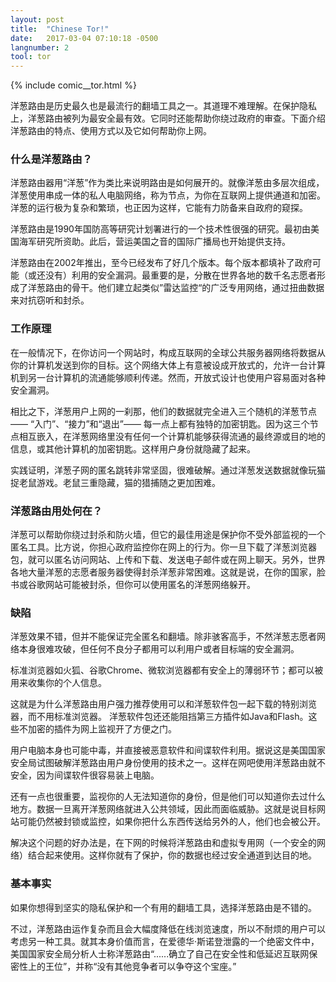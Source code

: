```yaml
---
layout: post
title:  "Chinese Tor!"
date:   2017-03-04 07:10:18 -0500
langnumber: 2
tool: tor
---
```


{% include comic__tor.html %}


洋葱路由是历史最久也是最流行的翻墙工具之一。其道理不难理解。在保护隐私上，洋葱路由被列为最安全最有效。它同时还能帮助你绕过政府的审查。下面介绍洋葱路由的特点、使用方式以及它如何帮助你上网。

<h3 class='subhed'>什么是洋葱路由？</h3>

洋葱路由器用“洋葱”作为类比来说明路由是如何展开的。就像洋葱由多层次组成，洋葱使用串成一体的私人电脑网络，称为节点，为你在互联网上提供通道和加密。洋葱的运行极为复杂和繁琐，也正因为这样，它能有力防备来自政府的窥探。 

洋葱路由是1990年国防高等研究计划署进行的一个技术性很强的研究。最初由美国海军研究所资助。此后，营运美国之音的国际广播局也开始提供支持。

洋葱路由在2002年推出，至今已经发布了好几个版本。每个版本都填补了政府可能（或还没有）利用的安全漏洞。最重要的是，分散在世界各地的数千名志愿者形成了洋葱路由的骨干。他们建立起类似”雷达监控“的广泛专用网络，通过扭曲数据来对抗窃听和封杀。

<h3 class='subhed icon how'>工作原理</h3>

在一般情况下，在你访问一个网站时，构成互联网的全球公共服务器网络将数据从你的计算机发送到你的目标。这个网络大体上有意被设成开放式的，允许一台计算机到另一台计算机的流通能够顺利传递。然而，开放式设计也使用户容易面对各种安全漏洞。

相比之下，洋葱用户上网的一刹那，他们的数据就完全进入三个随机的洋葱节点 —— “入门”、“接力”和“退出”—— 每一点上都有独特的加密钥匙。因为这三个节点相互嵌入，在洋葱网络里没有任何一个计算机能够获得流通的最终源或目的地的信息，或其他计算机的加密钥匙。这样用户身份就隐藏了起来。

实践证明，洋葱子网的匿名跳转非常坚固，很难破解。通过洋葱发送数据就像玩猫捉老鼠游戏。老鼠三重隐藏，猫的猎捕随之更加困难。

<h3 class='subhed icon help'>洋葱路由用处何在？</h3>

洋葱可以帮助你绕过封杀和防火墙，但它的最佳用途是保护你不受外部监视的一个匿名工具。比方说，你担心政府监控你在网上的行为。你一旦下载了洋葱浏览器包，就可以匿名访问网站、上传和下载、发送电子邮件或在网上聊天。另外，世界各地大量洋葱的志愿者服务器使得封杀洋葱非常困难。这就是说，在你的国家，脸书或谷歌网站可能被封杀，但你可以使用匿名的洋葱网络躲开。

<h3 class='subhed icon caution'>缺陷</h3>

洋葱效果不错，但并不能保证完全匿名和翻墙。除非骇客高手，不然洋葱志愿者网络本身很难攻破，但任何不良分子都用可以利用户或者目标端的安全漏洞。

标准浏览器如火狐、谷歌Chrome、微软浏览器都有安全上的薄弱环节；都可以被用来收集你的个人信息。

这就是为什么洋葱路由用户强力推荐使用可以和洋葱软件包一起下载的特别浏览器，而不用标准浏览器。 洋葱软件包还还能阻挡第三方插件如Java和Flash。这些不加密的插件为网上监视开了方便之门。

用户电脑本身也可能中毒，并直接被恶意软件和间谍软件利用。据说这是美国国家安全局试图破解洋葱路由用户身份使用的技术之一。这样在网吧使用洋葱路由就不安全，因为间谍软件很容易装上电脑。

还有一点也很重要，监视你的人无法知道你的身份，但是他们可以知道你去过什么地方。数据一旦离开洋葱网络就进入公共领域，因此而面临威胁。这就是说目标网站可能仍然被封锁或监控，如果你把什么东西传送给另外的人，他们也会被公开。

解决这个问题的好办法是，在下网的时候将洋葱路由和虚拟专用网（一个安全的网络）结合起来使用。这样你就有了保护，你的数据也经过安全通道到达目的地。

<h3 class='subhed icon bottomLine'>基本事实</h3>

如果你想得到坚实的隐私保护和一个有用的翻墙工具，选择洋葱路由是不错的。

不过，洋葱路由运作复杂而且会大幅度降低在线浏览速度，所以不耐烦的用户可以考虑另一种工具。就其本身价值而言，在爱德华·斯诺登泄露的一个绝密文件中，美国国家安全局分析人士称洋葱路由“......确立了自己在安全性和低延迟互联网保密性上的王位”，并称“没有其他竞争者可以争夺这个宝座。”
